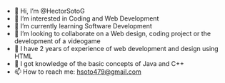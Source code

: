 - 👋 Hi, I’m @HectorSotoG
- 👀 I’m interested in Coding and Web Development
- 🌱 I’m currently learning Software Development 
- 💞️ I’m looking to collaborate on a Web design, coding project or the development of a videogame
- 👜 I have 2 years of experience of web development and design using HTML
- 🧠 I got knowledge of the basic concepts of Java and C++
- 📫 How to reach me: hsoto479@gmail.com 

<!---
HectorSotoG/HectorSotoG is a ✨ special ✨ repository because its `README.md` (this file) appears on your GitHub profile.
You can click the Preview link to take a look at your changes.
--->
